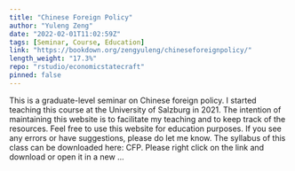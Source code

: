 ```yaml
---
title: "Chinese Foreign Policy"
author: "Yuleng Zeng"
date: "2022-02-01T11:02:59Z"
tags: [Seminar, Course, Education]
link: "https://bookdown.org/zengyuleng/chineseforeignpolicy/"
length_weight: "17.3%"
repo: "rstudio/economicstatecraft"
pinned: false
---
```


This is a graduate-level seminar on Chinese foreign policy. I started teaching this course at the University of Salzburg in 2021. The intention of maintaining this website is to facilitate my teaching and to keep track of the resources. Feel free to use this website for education purposes. If you see any errors or have suggestions, please do let me know. The syllabus of this class can be downloaded here: CFP. Please right click on the link and download or open it in a new ...
